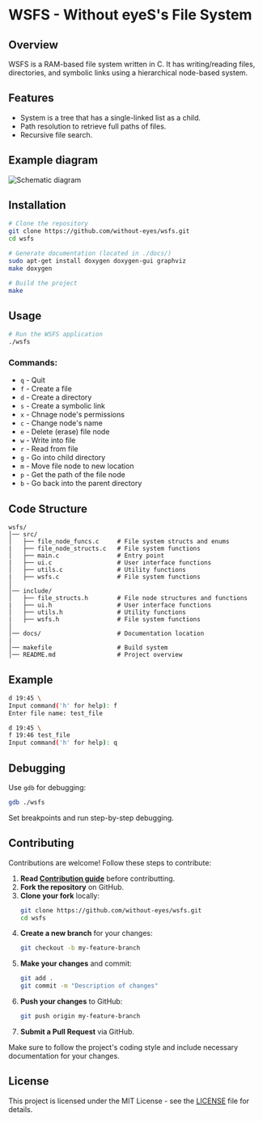 # WSFS - Without eyeS's File System

## Overview

WSFS is a RAM-based file system written in C. It has writing/reading files, directories, and symbolic links using a hierarchical node-based system.

## Features

- System is a tree that has a single-linked list as a child.
- Path resolution to retrieve full paths of files.
- Recursive file search.

## Example diagram

![Schematic diagram](diagram.png?)

## Installation

```sh
# Clone the repository
git clone https://github.com/without-eyes/wsfs.git
cd wsfs

# Generate documentation (located in ./docs/)
sudo apt-get install doxygen doxygen-gui graphviz
make doxygen

# Build the project
make
```

## Usage

```sh
# Run the WSFS application
./wsfs
```

### Commands:

- `q` - Quit
- `f` - Create a file
- `d` - Create a directory
- `s` - Create a symbolic link
- `x` - Chnage node's permissions
- `c` - Change node's name
- `e` - Delete (erase) file node
- `w` - Write into file
- `r` - Read from file
- `g` - Go into child directory
- `m` - Move file node to new location
- `p` - Get the path of the file node
- `b` - Go back into the parent directory

## Code Structure

```
wsfs/
│── src/
│   ├── file_node_funcs.c     # File system structs and enums
|   ├── file_node_structs.c   # File system functions
│   ├── main.c                # Entry point
|   ├── ui.c                  # User interface functions
│   ├── utils.c               # Utility functions
|   ├── wsfs.c                # File system functions
│
│── include/
│   ├── file_structs.h        # File node structures and functions
|   ├── ui.h                  # User interface functions
│   ├── utils.h               # Utility functions
|   ├── wsfs.h                # File system functions
│
│── docs/                     # Documentation location
|
│── makefile                  # Build system
│── README.md                 # Project overview
```

## Example

```sh
d 19:45 \
Input command('h' for help): f
Enter file name: test_file

d 19:45 \
f 19:46 test_file
Input command('h' for help): q
```

## Debugging

Use `gdb` for debugging:

```sh
gdb ./wsfs
```

Set breakpoints and run step-by-step debugging.

## Contributing

Contributions are welcome! Follow these steps to contribute:

1. **Read [Contribution guide](CONTRIBUTING.md)** before contributting.
2. **Fork the repository** on GitHub.
3. **Clone your fork** locally:
   ```sh
   git clone https://github.com/without-eyes/wsfs.git
   cd wsfs
   ```
4. **Create a new branch** for your changes:
   ```sh
   git checkout -b my-feature-branch
   ```
5. **Make your changes** and commit:
   ```sh
   git add .
   git commit -m "Description of changes"
   ```
6. **Push your changes** to GitHub:
   ```sh
   git push origin my-feature-branch
   ```
7. **Submit a Pull Request** via GitHub.

Make sure to follow the project's coding style and include necessary documentation for your changes.

## License

This project is licensed under the MIT License - see the [LICENSE](LICENSE) file for details.

